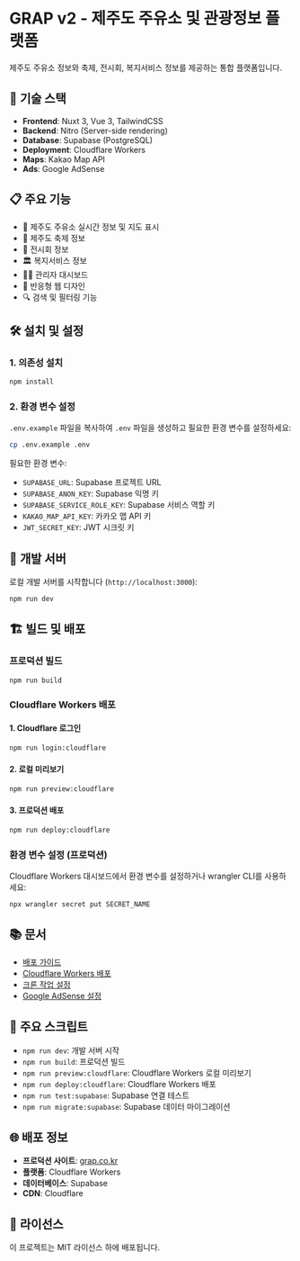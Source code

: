 # GRAP v2 - 제주도 주유소 및 관광정보 플랫폼

제주도 주유소 정보와 축제, 전시회, 복지서비스 정보를 제공하는 통합 플랫폼입니다.

## 🚀 기술 스택

- **Frontend**: Nuxt 3, Vue 3, TailwindCSS
- **Backend**: Nitro (Server-side rendering)
- **Database**: Supabase (PostgreSQL)
- **Deployment**: Cloudflare Workers
- **Maps**: Kakao Map API
- **Ads**: Google AdSense

## 📋 주요 기능

- 🏪 제주도 주유소 실시간 정보 및 지도 표시
- 🎉 제주도 축제 정보
- 🎨 전시회 정보
- 🏛️ 복지서비스 정보
- 👨‍💼 관리자 대시보드
- 📱 반응형 웹 디자인
- 🔍 검색 및 필터링 기능

## 🛠️ 설치 및 설정

### 1. 의존성 설치

```bash
npm install
```

### 2. 환경 변수 설정

`.env.example` 파일을 복사하여 `.env` 파일을 생성하고 필요한 환경 변수를 설정하세요:

```bash
cp .env.example .env
```

필요한 환경 변수:
- `SUPABASE_URL`: Supabase 프로젝트 URL
- `SUPABASE_ANON_KEY`: Supabase 익명 키
- `SUPABASE_SERVICE_ROLE_KEY`: Supabase 서비스 역할 키
- `KAKAO_MAP_API_KEY`: 카카오 맵 API 키
- `JWT_SECRET_KEY`: JWT 시크릿 키

## 🚀 개발 서버

로컬 개발 서버를 시작합니다 (`http://localhost:3000`):

```bash
npm run dev
```

## 🏗️ 빌드 및 배포

### 프로덕션 빌드

```bash
npm run build
```

### Cloudflare Workers 배포

#### 1. Cloudflare 로그인
```bash
npm run login:cloudflare
```

#### 2. 로컬 미리보기
```bash
npm run preview:cloudflare
```

#### 3. 프로덕션 배포
```bash
npm run deploy:cloudflare
```

### 환경 변수 설정 (프로덕션)

Cloudflare Workers 대시보드에서 환경 변수를 설정하거나 wrangler CLI를 사용하세요:

```bash
npx wrangler secret put SECRET_NAME
```

## 📚 문서

- [배포 가이드](./DEPLOYMENT_GUIDE.md)
- [Cloudflare Workers 배포](./CLOUDFLARE_WORKERS_DEPLOYMENT.md)
- [크론 작업 설정](./CRON_SETUP.md)
- [Google AdSense 설정](./ADSENSE_SETUP.md)

## 🔧 주요 스크립트

- `npm run dev`: 개발 서버 시작
- `npm run build`: 프로덕션 빌드
- `npm run preview:cloudflare`: Cloudflare Workers 로컬 미리보기
- `npm run deploy:cloudflare`: Cloudflare Workers 배포
- `npm run test:supabase`: Supabase 연결 테스트
- `npm run migrate:supabase`: Supabase 데이터 마이그레이션

## 🌐 배포 정보

- **프로덕션 사이트**: [grap.co.kr](https://grap.co.kr)
- **플랫폼**: Cloudflare Workers
- **데이터베이스**: Supabase
- **CDN**: Cloudflare

## 📄 라이선스

이 프로젝트는 MIT 라이선스 하에 배포됩니다.
